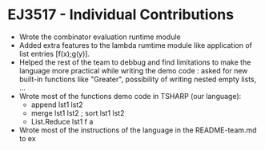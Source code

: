 # EJ3517 - Individual Contributions

* Wrote the combinator evaluation runtime module
* Added extra features to the lambda rumtime module like application of list entries [f(x);g(y)].
* Helped the rest of the team to debbug and find limitations to make the language more practical while writing the demo code : asked for new built-in functions like "Greater", possibility of writing nested empty lists, ...
* Wrote most of the functions  demo code in TSHARP (our language): 
  * append lst1 lst2
  * merge lst1 lst2   ;   sort lst1 lst2 
  * List.Reduce lst1 f a 
* Wrote most of the instructions of the language in the README-team.md to ex
